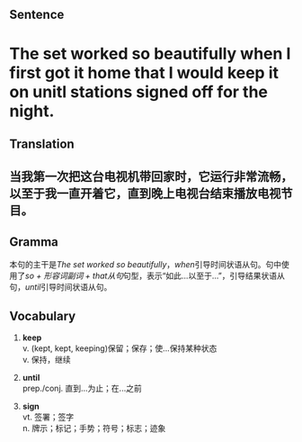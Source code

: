 ## Sentence

<h1>The set worked so beautifully when I first got it home that I would keep it on unitl stations signed off for the night.</h1>

## Translation

<h2>当我第一次把这台电视机带回家时，它运行非常流畅，以至于我一直开着它，直到晚上电视台结束播放电视节目。</h2>

## Gramma     

本句的主干是*The set worked so beautifully*，*when*引导时间状语从句。句中使用了*so + 形容词副词 + that从句*句型，表示“如此...以至于...”，引导结果状语从句，*until*引导时间状语从句。      


## Vocabulary   

1. **keep**     
v. (kept, kept, keeping)保留；保存；使...保持某种状态        
v. 保持，继续      

2. **until**      
prep./conj. 直到...为止；在...之前      

3. **sign**      
vt. 签署；签字        
n. 牌示；标记；手势；符号；标志；迹象        

